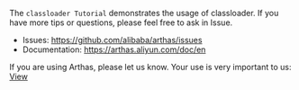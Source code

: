 
The `classloader Tutorial` demonstrates the usage of classloader. If you have more tips or questions, please feel free to ask in Issue.

* Issues: https://github.com/alibaba/arthas/issues
* Documentation: https://arthas.aliyun.com/doc/en


If you are using Arthas, please let us know. Your use is very important to us: [View](https://github.com/alibaba/arthas/issues/111)